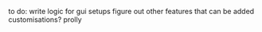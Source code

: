 to do:
write logic for gui setups
figure out other features that can be added
customisations? prolly
